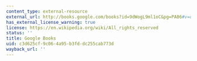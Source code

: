 ```yaml
---
content_type: external-resource
external_url: http://books.google.com/books?id=9dWogL9ml1oC&pg=PA86#v=onepage
has_external_license_warning: true
license: https://en.wikipedia.org/wiki/All_rights_reserved
status: ''
title: Google Books
uid: c3d625cf-9c06-4a95-b3fd-dc255cab773d
wayback_url: ''
---
```

